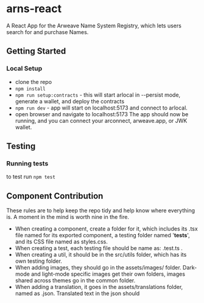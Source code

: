 # arns-react

A React App for the Arweave Name System Registry, which lets users search for and purchase Names.

## Getting Started

### Local Setup

- clone the repo
- `npm install`
- `npm run setup:contracts` - this will start arlocal in --persist mode, generate a wallet, and deploy the contracts
- `npm run dev` - app will start on localhost:5173 and connect to arlocal.
- open browser and navigate to localhost:5173
  The app should now be running, and you can connect your arconnect, arweave.app, or JWK wallet.

## Testing

### Running tests

to test run `npm test`

## Component Contribution

These rules are to help keep the repo tidy and help know where everything is. A moment in the mind is worth nine in the fire.

- When creating a component, create a folder for it, which includes its .tsx file named for its exported component, a testing folder named '**tests**', and its CSS file named as styles.css.
- When creating a test, each testing file should be name as: <file its testing>.test.ts .
- When creating a util, it should be in the src/utils folder, which has its own testing folder.
- When adding images, they should go in the assets/images/<theme-type> folder. Dark-mode and light-mode specific images get their own folders, images shared across themes go in the common folder.
- When adding a translation, it goes in the assets/translations folder, named as <native-languages-name>.json. Translated text in the json should
